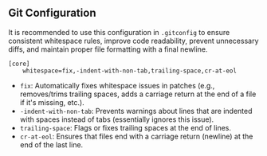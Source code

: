## Git Configuration

It is recommended to use this configuration in `.gitconfig` to ensure consistent whitespace rules, improve code readability, prevent unnecessary diffs, and maintain proper file formatting with a final newline.

```
[core]
    whitespace=fix,-indent-with-non-tab,trailing-space,cr-at-eol
```

- `fix`: Automatically fixes whitespace issues in patches (e.g., removes/trims trailing spaces, adds a carriage return at the end of a file if it's missing, etc.).
- `-indent-with-non-tab`: Prevents warnings about lines that are indented with spaces instead of tabs (essentially ignores this issue).
- `trailing-space`: Flags or fixes trailing spaces at the end of lines.
- `cr-at-eol`: Ensures that files end with a carriage return (newline) at the end of the last line.
